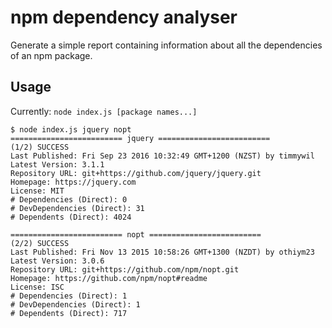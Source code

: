 # npm dependency analyser
Generate a simple report containing information about all the dependencies of an npm package.

## Usage
Currently: `node index.js [package names...]`

```text
$ node index.js jquery nopt
========================= jquery =========================
(1/2) SUCCESS 
Last Published: Fri Sep 23 2016 10:32:49 GMT+1200 (NZST) by timmywil
Latest Version: 3.1.1
Repository URL: git+https://github.com/jquery/jquery.git
Homepage: https://jquery.com
License: MIT
# Dependencies (Direct): 0
# DevDependencies (Direct): 31
# Dependents (Direct): 4024

========================= nopt =========================
(2/2) SUCCESS 
Last Published: Fri Nov 13 2015 10:58:26 GMT+1300 (NZDT) by othiym23
Latest Version: 3.0.6
Repository URL: git+https://github.com/npm/nopt.git
Homepage: https://github.com/npm/nopt#readme
License: ISC
# Dependencies (Direct): 1
# DevDependencies (Direct): 1
# Dependents (Direct): 717
``` 